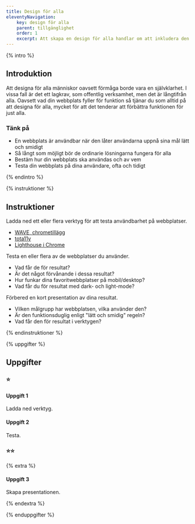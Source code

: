 ```yaml
---
title: Design för alla
eleventyNavigation:
    key: design för alla
    parent: tillgänglighet
    order: 1
    excerpt: Att skapa en design för alla handlar om att inkludera den mångfald som finns
---
```


{% intro %}

## Introduktion
Att designa för alla människor oavsett förmåga borde vara en självklarhet. I vissa fall är 
det ett lagkrav, som offentlig verksamhet, men det är långtifrån alla.
Oavsett vad din webbplats fyller för funktion så tjänar du som alltid på att designa 
för alla, mycket för att det tenderar att förbättra funktionen för just alla.

### Tänk på
 - En webbplats är användbar när den låter användarna uppnå sina mål lätt och smidigt
 - Så långt som möjligt bör de ordinarie lösningarna fungera för alla
 - Bestäm hur din webbplats ska användas och av vem
 - Testa din webbplats på dina användare, ofta och tidigt

{% endintro %}

{% instruktioner %}

## Instruktioner

Ladda ned ett eller flera verktyg för att testa användbarhet på webbplatser.

 - [WAVE, chrometillägg](https://chrome.google.com/webstore/detail/wave-evaluation-tool/jbbplnpkjmmeebjpijfedlgcdilocofh) 
 - [tota11y](https://khan.github.io/tota11y/)
 - [Lighthouse i Chrome](https://developers.google.com/web/tools/lighthouse)

Testa en eller flera av de webbplatser du använder.

- Vad får de för resultat?
- Är det något förvånande i dessa resultat?
- Hur funkar dina favoritwebbplatser på mobil/desktop?
- Vad får du för resultat med dark- och light-mode?

Förbered en kort presentation av dina resultat.

 - Vilken målgrupp har webbplatsen, vilka använder den?
 - Är den funktionsduglig enligt "lätt och smidig" regeln?
 - Vad får den för resultat i verktygen?

{% endinstruktioner %}

{% uppgifter %}

## Uppgifter
### ⭐
#### Uppgift 1

Ladda ned verktyg.

#### Uppgift 2

Testa.

### ⭐⭐

{% extra %}

#### Uppgift 3

Skapa presentationen.

{% endextra %}

{% enduppgifter %}
